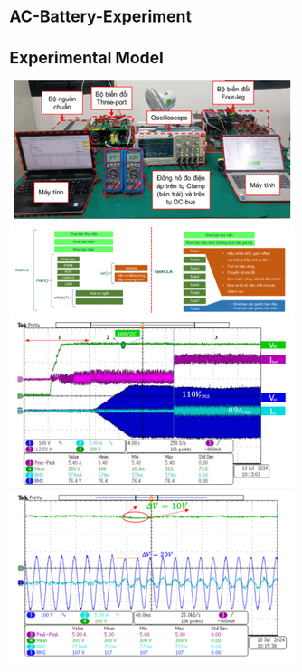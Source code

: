 # AC-Battery-Experiment
# Experimental Model
![Experimental Model](https://github.com/linhlttautomation/AC-Battery-Experiment/blob/main/Experimental%20Model.png)
![Code Structure](https://github.com/linhlttautomation/AC-Battery-Experiment/blob/main/Code%20Structure.png)
![Overall Result](https://github.com/linhlttautomation/AC-Battery-Experiment/blob/main/Overall%20Result.png)
![Enlarged Result](https://github.com/linhlttautomation/AC-Battery-Experiment/blob/main/Enlarged%20Result.png)




